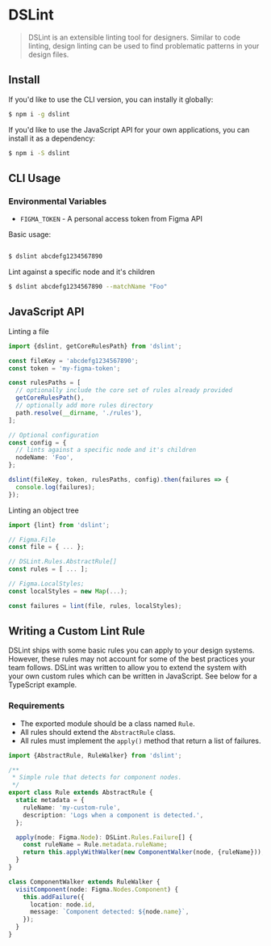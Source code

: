 # DSLint

> DSLint is an extensible linting tool for designers. Similar to code linting, design linting can be used to find problematic patterns in your design files.

## Install

If you'd like to use the CLI version, you can instally it globally:

```bash
$ npm i -g dslint
```

If you'd like to use the JavaScript API for your own applications, you can install it as a dependency:

```bash
$ npm i -S dslint
```

## CLI Usage

### Environmental Variables

- `FIGMA_TOKEN` - A personal access token from Figma API

Basic usage:

```bash

$ dslint abcdefg1234567890
```

Lint against a specific node and it's children

```bash
$ dslint abcdefg1234567890 --matchName "Foo"
```

## JavaScript API

Linting a file

```ts
import {dslint, getCoreRulesPath} from 'dslint';

const fileKey = 'abcdefg1234567890';
const token = 'my-figma-token';

const rulesPaths = [
  // optionally include the core set of rules already provided
  getCoreRulesPath(),
  // optionally add more rules directory
  path.resolve(__dirname, './rules'),
];

// Optional configuration
const config = {
  // lints against a specific node and it's children
  nodeName: 'Foo',
};

dslint(fileKey, token, rulesPaths, config).then(failures => {
  console.log(failures);
});
```

Linting an object tree

```ts
import {lint} from 'dslint';

// Figma.File
const file = { ... };

// DSLint.Rules.AbstractRule[]
const rules = [ ... ];

// Figma.LocalStyles;
const localStyles = new Map(...);

const failures = lint(file, rules, localStyles);
```

## Writing a Custom Lint Rule

DSLint ships with some basic rules you can apply to your design systems. However, these rules may not account for some of the best practices your team follows. DSLint was written to allow you to extend the system with your own custom rules which can be written in JavaScript. See below for a TypeScript example.

### Requirements

- The exported module should be a class named `Rule`.
- All rules should extend the `AbstractRule` class.
- All rules must implement the `apply()` method that return a list of failures.

```ts
import {AbstractRule, RuleWalker} from 'dslint';

/**
 * Simple rule that detects for component nodes.
 */
export class Rule extends AbstractRule {
  static metadata = {
    ruleName: 'my-custom-rule',
    description: 'Logs when a component is detected.',
  };

  apply(node: Figma.Node): DSLint.Rules.Failure[] {
    const ruleName = Rule.metadata.ruleName;
    return this.applyWithWalker(new ComponentWalker(node, {ruleName}));
  }
}

class ComponentWalker extends RuleWalker {
  visitComponent(node: Figma.Nodes.Component) {
    this.addFailure({
      location: node.id,
      message: `Component detected: ${node.name}`,
    });
  }
}
```
